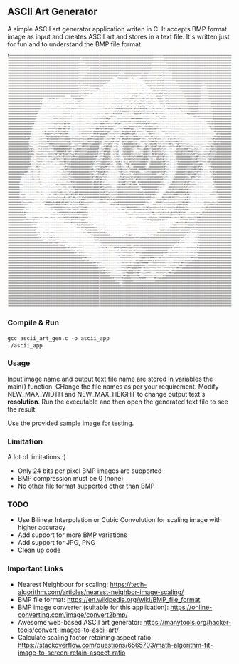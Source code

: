 ## ASCII Art Generator
A simple ASCII art generator application writen in C. It accepts BMP format image as input and creates ASCII art and stores in a text file. It's written just for fun and to understand the BMP file format.

![Output ASCII Art](rose_ascii.png)

### Compile & Run
    gcc ascii_art_gen.c -o ascii_app
    ./ascii_app

### Usage
Input image name and output text file name are stored in variables the main() function. CHange the file names as per your requirement. 
Modify NEW_MAX_WIDTH and NEW_MAX_HEIGHT to change output text's **resolution**. 
Run the executable and then open the generated text file to see the result.

Use the provided sample image for testing.

### Limitation
A lot of limitations :)
- Only 24 bits per pixel BMP images are supported
- BMP compression must be 0 (none)
- No other file format supported other than BMP

### TODO
- Use Bilinear Interpolation or Cubic Convolution for scaling image with higher accuracy
- Add support for more BMP variations
- Add support for JPG, PNG
- Clean up code

### Important Links
- Nearest Neighbour for scaling: https://tech-algorithm.com/articles/nearest-neighbor-image-scaling/
- BMP file format: https://en.wikipedia.org/wiki/BMP_file_format
- BMP image converter (suitable for this application): https://online-converting.com/image/convert2bmp/
- Awesome web-based ASCII art generator: https://manytools.org/hacker-tools/convert-images-to-ascii-art/
- Calculate scaling factor retaining aspect ratio: https://stackoverflow.com/questions/6565703/math-algorithm-fit-image-to-screen-retain-aspect-ratio
